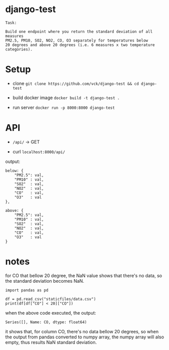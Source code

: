 # django-test

```
Task:

Build one endpoint where you return the standard deviation of all measures
PM2.5, PM10, SO2, NO2, CO, O3 separately for temperatures below 
20 degrees and above 20 degrees (i.e. 6 measures x two temperature categories).

```

# Setup

- clone `git clone https://github.com/vck/django-test && cd django-test`

- build docker image `docker build -t django-test .`

- run server `docker run -p 8000:8000 django-test`

# API

- `/api/` -> GET

- curl `localhost:8000/api/`	

output:

```
below: {
	"PM2.5": val, 
	"PM10" : val, 
	"SO2"  : val, 
	"NO2"  : val, 
	"CO"   : val, 
	"O3"   : val
},

above: {
	"PM2.5": val, 
	"PM10" : val, 
	"SO2"  : val, 
	"NO2"  : val, 
	"CO"   : val, 
	"O3"   : val
}
```

# notes

for CO that bellow 20 degree, the NaN value shows that there's no data, so the standard deviation becomes NaN.

```
import pandas as pd

df = pd.read_csv("staticfiles/data.csv")
print(df[df["CO"] < 20]["CO"])
```

when the above code executed, the output:

```
Series([], Name: CO, dtype: float64)
```

it shows that, for column CO, there's no data bellow 20 degrees, so when the output from
pandas converted to numpy array, the numpy array will also empty, thus results NaN standard deviation.
